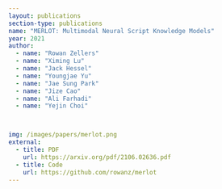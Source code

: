 ```yaml
---
layout: publications
section-type: publications
name: "MERLOT: Multimodal Neural Script Knowledge Models"
year: 2021
author:
  - name: "Rowan Zellers"
  - name: "Ximing Lu"
  - name: "Jack Hessel"
  - name: "Youngjae Yu"
  - name: "Jae Sung Park"
  - name: "Jize Cao"
  - name: "Ali Farhadi"
  - name: "Yejin Choi"



img: /images/papers/merlot.png
external:
  - title: PDF
    url: https://arxiv.org/pdf/2106.02636.pdf
  - title: Code
    url: https://github.com/rowanz/merlot   
---
```



